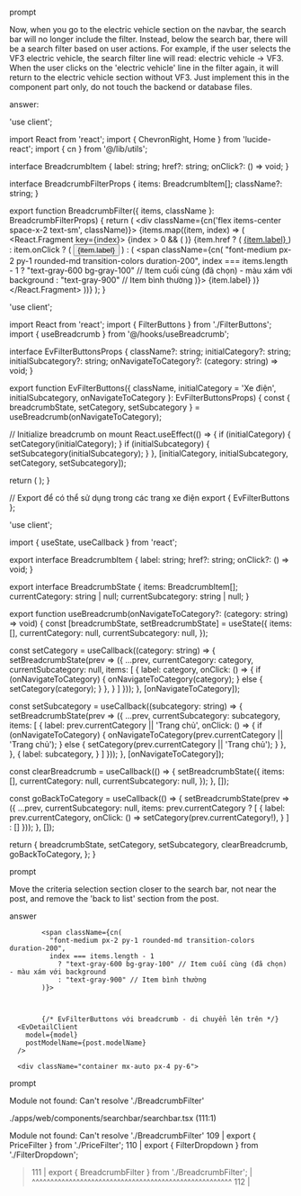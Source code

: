 

prompt

Now, when you go to the electric vehicle section on the navbar, the search bar will no longer include the filter. Instead, below the search bar, there will be a search filter based on user actions. For example, if the user selects the VF3 electric vehicle, the search filter line will read: electric vehicle -> VF3. When the user clicks on the 'electric vehicle' line in the filter again, it will return to the electric vehicle section without VF3. Just implement this in the component part only, do not touch the backend or database files.



answer:


'use client';

import React from 'react';
import { ChevronRight, Home } from 'lucide-react';
import { cn } from '@/lib/utils';

interface BreadcrumbItem {
  label: string;
  href?: string;
  onClick?: () => void;
}

interface BreadcrumbFilterProps {
  items: BreadcrumbItem[];
  className?: string;
}

export function BreadcrumbFilter({ items, className }: BreadcrumbFilterProps) {
  return (
    <div className={cn('flex items-center space-x-2 text-sm', className)}>
      <Home className="h-4 w-4 text-gray-500" />
      {items.map((item, index) => (
        <React.Fragment key={index}>
          {index > 0 && (
            <ChevronRight className="h-4 w-4 text-gray-400" />
          )}
          {item.href ? (
            <a
              href={item.href}
              className="text-emerald-600 hover:text-emerald-700 font-medium transition-colors duration-200"
            >
              {item.label}
            </a>
          ) : item.onClick ? (
            <button
              onClick={item.onClick}
              className="text-emerald-600 hover:text-emerald-700 font-medium transition-colors duration-200"
            >
              {item.label}
            </button>
          ) : (
            <span className={cn(
              "font-medium px-2 py-1 rounded-md transition-colors duration-200",
              index === items.length - 1
                ? "text-gray-600 bg-gray-100" // Item cuối cùng (đã chọn) - màu xám với background
                : "text-gray-900" // Item bình thường
            )}>
              {item.label}
            </span>
          )}
        </React.Fragment>
      ))}
    </div>
  );
}


'use client';

import React from 'react';
import { FilterButtons } from './FilterButtons';
import { useBreadcrumb } from '@/hooks/useBreadcrumb';

interface EvFilterButtonsProps {
  className?: string;
  initialCategory?: string;
  initialSubcategory?: string;
  onNavigateToCategory?: (category: string) => void;
}

export function EvFilterButtons({
  className,
  initialCategory = 'Xe điện',
  initialSubcategory,
  onNavigateToCategory
}: EvFilterButtonsProps) {
  const { breadcrumbState, setCategory, setSubcategory } = useBreadcrumb(onNavigateToCategory);

  // Initialize breadcrumb on mount
  React.useEffect(() => {
    if (initialCategory) {
      setCategory(initialCategory);
    }
    if (initialSubcategory) {
      setSubcategory(initialSubcategory);
    }
  }, [initialCategory, initialSubcategory, setCategory, setSubcategory]);

  return (
    <FilterButtons
      className={className}
      breadcrumbItems={breadcrumbState.items}
    />
  );
}

// Export để có thể sử dụng trong các trang xe điện
export { EvFilterButtons };



'use client';

import { useState, useCallback } from 'react';

export interface BreadcrumbItem {
  label: string;
  href?: string;
  onClick?: () => void;
}

export interface BreadcrumbState {
  items: BreadcrumbItem[];
  currentCategory: string | null;
  currentSubcategory: string | null;
}

export function useBreadcrumb(onNavigateToCategory?: (category: string) => void) {
  const [breadcrumbState, setBreadcrumbState] = useState<BreadcrumbState>({
    items: [],
    currentCategory: null,
    currentSubcategory: null,
  });

  const setCategory = useCallback((category: string) => {
    setBreadcrumbState(prev => ({
      ...prev,
      currentCategory: category,
      currentSubcategory: null,
      items: [
        {
          label: category,
          onClick: () => {
            if (onNavigateToCategory) {
              onNavigateToCategory(category);
            } else {
              setCategory(category);
            }
          },
        }
      ]
    }));
  }, [onNavigateToCategory]);

  const setSubcategory = useCallback((subcategory: string) => {
    setBreadcrumbState(prev => ({
      ...prev,
      currentSubcategory: subcategory,
      items: [
        {
          label: prev.currentCategory || 'Trang chủ',
          onClick: () => {
            if (onNavigateToCategory) {
              onNavigateToCategory(prev.currentCategory || 'Trang chủ');
            } else {
              setCategory(prev.currentCategory || 'Trang chủ');
            }
          },
        },
        {
          label: subcategory,
        }
      ]
    }));
  }, [onNavigateToCategory]);

  const clearBreadcrumb = useCallback(() => {
    setBreadcrumbState({
      items: [],
      currentCategory: null,
      currentSubcategory: null,
    });
  }, []);

  const goBackToCategory = useCallback(() => {
    setBreadcrumbState(prev => ({
      ...prev,
      currentSubcategory: null,
      items: prev.currentCategory ? [
        {
          label: prev.currentCategory,
          onClick: () => setCategory(prev.currentCategory!),
        }
      ] : []
    }));
  }, []);

  return {
    breadcrumbState,
    setCategory,
    setSubcategory,
    clearBreadcrumb,
    goBackToCategory,
  };
}









prompt

Move the criteria selection section closer to the search bar, not near the post, and remove the 'back to list' section from the post.


answer

            <span className={cn(
              "font-medium px-2 py-1 rounded-md transition-colors duration-200",
              index === items.length - 1
                ? "text-gray-600 bg-gray-100" // Item cuối cùng (đã chọn) - màu xám với background
                : "text-gray-900" // Item bình thường
            )}>



            {/* EvFilterButtons với breadcrumb - di chuyển lên trên */}
      <EvDetailClient
        model={model}
        postModelName={post.modelName}
      />

      <div className="container mx-auto px-4 py-6">





prompt

Module not found: Can't resolve './BreadcrumbFilter'

./apps/web/components/searchbar/searchbar.tsx (111:1)

Module not found: Can't resolve './BreadcrumbFilter'
  109 | export { PriceFilter } from './PriceFilter';
  110 | export { FilterDropdown } from './FilterDropdown';
> 111 | export { BreadcrumbFilter } from './BreadcrumbFilter';
      | ^^^^^^^^^^^^^^^^^^^^^^^^^^^^^^^^^^^^^^^^^^^^^^^^^^^^^^
  112 |




